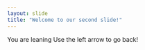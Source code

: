 ```yaml
---
layout: slide
title: "Welcome to our second slide!"
---
```

You are leaning
Use the left arrow to go back!
